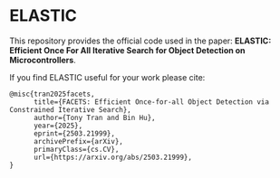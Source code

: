 # ELASTIC
This repository provides the official code used in the paper: **ELASTIC: Efficient Once For All Iterative Search for Object Detection on Microcontrollers**.

If you find ELASTIC useful for your work please cite:
```
@misc{tran2025facets,
      title={FACETS: Efficient Once-for-all Object Detection via Constrained Iterative Search}, 
      author={Tony Tran and Bin Hu},
      year={2025},
      eprint={2503.21999},
      archivePrefix={arXiv},
      primaryClass={cs.CV},
      url={https://arxiv.org/abs/2503.21999}, 
}
```
